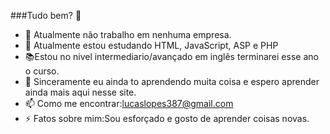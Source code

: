 ###Tudo bem? 👋

- 🔭 Atualmente não trabalho em nenhuma empresa.
- 🌱 Atualmente estou estudando HTML, JavaScript, ASP e PHP 
- 📚Estou no nivel intermediario/avançado em inglês terminarei esse ano o curso.
- 🤔 Sinceramente eu ainda to aprendendo muita coisa e espero aprender ainda mais aqui nesse site.
- 📫 Como me encontrar:lucaslopes387@gmail.com
- ⚡ Fatos sobre mim:Sou esforçado e gosto de aprender coisas novas.

